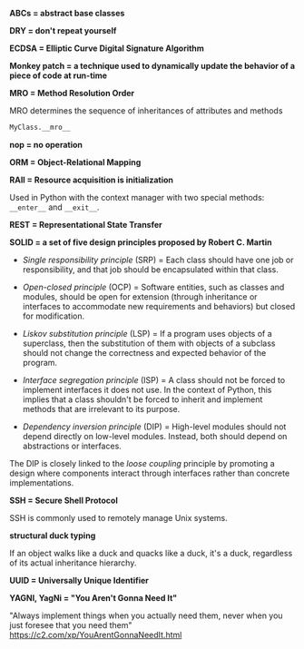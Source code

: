 **ABCs = abstract base classes**

**DRY = don't repeat yourself**

**ECDSA = Elliptic Curve Digital Signature Algorithm**

**Monkey patch = a technique used to dynamically update the behavior of a piece of code at run-time**

**MRO = Method Resolution Order**

MRO determines the sequence of inheritances of attributes and methods
```python
MyClass.__mro__
```

**nop = no operation**

**ORM = Object-Relational Mapping** 

**RAII = Resource acquisition is initialization**

Used in Python with the context manager with two special methods: `__enter__` and `__exit__`.

**REST = Representational State Transfer**

**SOLID = a set of five design principles proposed by Robert C. Martin**

- *Single responsibility principle* (SRP) =
Each class should have one job or responsibility, 
and that job should be encapsulated within that class.

- *Open-closed principle* (OCP) =
Software entities, such as classes and modules, should be open 
for extension (through inheritance or interfaces to accommodate 
new requirements and behaviors) but closed for modification.

- *Liskov substitution principle* (LSP) = 
If a program uses objects of a superclass, then the substitution of them with objects
of a subclass should not change the correctness and expected behavior of the program.

- *Interface segregation principle* (ISP) =
A class should not be forced to implement interfaces it does not use.
In the context of Python, this implies that a class shouldn't be forced 
to inherit and implement methods that are irrelevant to its purpose.

- *Dependency inversion principle* (DIP) =
High-level modules should not depend directly on low-level modules.
Instead, both should depend on abstractions or interfaces.

The DIP is closely linked to the *loose coupling* principle by promoting a design
where components interact through interfaces rather than concrete implementations.

**SSH = Secure Shell Protocol**

SSH is commonly used to remotely manage Unix systems.

**structural duck typing**

If an object walks like a duck and quacks like a duck, it's a duck, regardless of its actual inheritance hierarchy.

**UUID = Universally Unique Identifier**

**YAGNI, YagNi = "You Aren't Gonna Need It"**

"Always implement things when you actually need them, never when you just foresee that you need them" 
https://c2.com/xp/YouArentGonnaNeedIt.html
